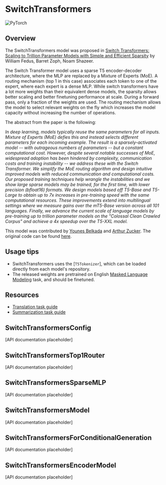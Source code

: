 <!--Copyright 2022 The HuggingFace Team. All rights reserved.

Licensed under the Apache License, Version 2.0 (the "License"); you may not use this file except in compliance with
the License. You may obtain a copy of the License at

http://www.apache.org/licenses/LICENSE-2.0

Unless required by applicable law or agreed to in writing, software distributed under the License is distributed on
an "AS IS" BASIS, WITHOUT WARRANTIES OR CONDITIONS OF ANY KIND, either express or implied. See the License for the
specific language governing permissions and limitations under the License.

⚠️ Note that this file is in Markdown but contain specific syntax for our doc-builder (similar to MDX) that may not be
rendered properly in your Markdown viewer.

-->

# SwitchTransformers

<div class="flex flex-wrap space-x-1">
<img alt="PyTorch" src="https://img.shields.io/badge/PyTorch-DE3412?style=flat&logo=pytorch&logoColor=white">
</div>

## Overview

The SwitchTransformers model was proposed in [Switch Transformers: Scaling to Trillion Parameter Models with Simple and Efficient Sparsity](https://arxiv.org/abs/2101.03961) by William Fedus, Barret Zoph, Noam Shazeer.

The Switch Transformer model uses a sparse T5 encoder-decoder architecture, where the MLP are replaced by a Mixture of Experts (MoE). A routing mechanism (top 1 in this case) associates each token to one of the expert, where each expert is a dense MLP. While switch transformers have a lot more weights than their equivalent dense models, the sparsity allows better scaling and better finetuning performance at scale.
During a forward pass, only a fraction of the weights are used. The routing mechanism allows the model to select relevant weights on the fly which increases the model capacity without increasing the number of operations.

The abstract from the paper is the following:

*In deep learning, models typically reuse the same parameters for all inputs. Mixture of Experts (MoE) defies this and instead selects different parameters for each incoming example. The result is a sparsely-activated model -- with outrageous numbers of parameters -- but a constant computational cost. However, despite several notable successes of MoE, widespread adoption has been hindered by complexity, communication costs and training instability -- we address these with the Switch Transformer. We simplify the MoE routing algorithm and design intuitive improved models with reduced communication and computational costs. Our proposed training techniques help wrangle the instabilities and we show large sparse models may be trained, for the first time, with lower precision (bfloat16) formats. We design models based off T5-Base and T5-Large to obtain up to 7x increases in pre-training speed with the same computational resources. These improvements extend into multilingual settings where we measure gains over the mT5-Base version across all 101 languages. Finally, we advance the current scale of language models by pre-training up to trillion parameter models on the "Colossal Clean Crawled Corpus" and achieve a 4x speedup over the T5-XXL model.*

This model was contributed by [Younes Belkada](https://huggingface.co/ybelkada) and [Arthur Zucker](https://huggingface.co/ArthurZ).
The original code can be found [here](https://github.com/google/flaxformer/tree/main/flaxformer/architectures/moe).

## Usage tips

- SwitchTransformers uses the [`T5Tokenizer`], which can be loaded directly from each model's repository.
- The released weights are pretrained on English [Masked Language Modeling](https://moon-ci-docs.huggingface.co/docs/transformers/pr_19323/en/glossary#general-terms) task, and should be finetuned.

## Resources

- [Translation task guide](../tasks/translation)
- [Summarization task guide](../tasks/summarization)

## SwitchTransformersConfig

[API documentation placeholder]

## SwitchTransformersTop1Router

[API documentation placeholder]

## SwitchTransformersSparseMLP

[API documentation placeholder]

## SwitchTransformersModel

[API documentation placeholder]

## SwitchTransformersForConditionalGeneration

[API documentation placeholder]

## SwitchTransformersEncoderModel

[API documentation placeholder]